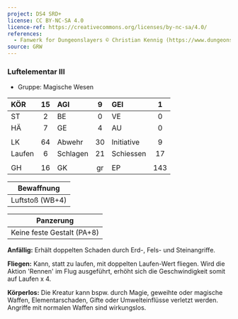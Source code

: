 ```yaml
---
project: DS4 SRD+
license: CC BY-NC-SA 4.0
licence-ref: https://creativecommons.org/licenses/by-nc-sa/4.0/
references: 
  - Fanwerk for Dungeonslayers © Christian Kennig (https://www.dungeonslayers.net/)
source: GRW
---
```


### Luftelementar III

- Gruppe: Magische Wesen

| KÖR    | 15  | AGI      |  9  | GEI        |  1  |
| :----- | :-: | :------- | :-: | :--------- | :-: |
| ST     |  2  | BE       |  0  | VE         |  0  |
| HÄ     |  7  | GE       |  4  | AU         |  0  |
|        |     |          |     |            |     |
| LK     | 64  | Abwehr   | 30  | Initiative |  9  |
| Laufen |  6  | Schlagen | 21  | Schiessen  | 17  |
|        |     |          |     |            |     |
| GH     | 16  | GK       | gr  | EP         | 143 |

|   Bewaffnung    |
| :-------------: |
| Luftstoß (WB+4) |

|         Panzerung          |
| :------------------------: |
| Keine feste Gestalt (PA+8) |

**Anfällig:** Erhält doppelten Schaden durch Erd-, Fels- und Steinangriffe.

**Fliegen:** Kann, statt zu laufen, mit doppelten Laufen-Wert fliegen. Wird die Aktion 'Rennen' im Flug ausgeführt, erhöht sich die Geschwindigkeit somit auf Laufen x 4.

**Körperlos:** Die Kreatur kann bspw. durch Magie, geweihte oder magische Waffen, Elementarschaden, Gifte oder Umwelteinflüsse verletzt werden. Angriffe mit normalen Waffen sind wirkungslos.

